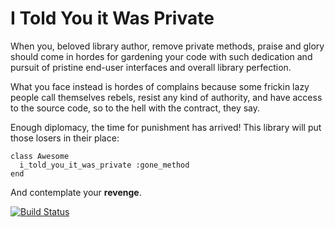 I Told You it Was Private
=========================

When you, beloved library author, remove private methods, praise and glory should
come in hordes for gardening your code with such dedication and pursuit of
pristine end-user interfaces and overall library perfection.

What you face instead is hordes of complains because some frickin lazy people
call themselves rebels, resist any kind of authority, and have access to the
source code, so to the hell with the contract, they say.

Enough diplomacy, the time for punishment has arrived! This library will put
those losers in their place:

    class Awesome
      i_told_you_it_was_private :gone_method
    end

And contemplate your **revenge**.

[![Build Status](https://secure.travis-ci.org/fxn/i-told-you-it-was-private.png)](https://secure.travis-ci.org/fxn/i-told-you-it-was-private.png)
